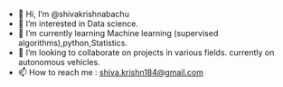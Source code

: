 - 👋 Hi, I’m @shivakrishnabachu
- 👀 I’m interested in Data science.
- 🌱 I’m currently learning Machine learning (supervised algorithms),python,Statistics.
- 💞️ I’m looking to collaborate on projects in various fields. currently on autonomous vehicles.
- 📫 How to reach me : shiva.krishn184@gmail.com

<!---
shivakrishnabachu/shivakrishnabachu is a ✨ special ✨ repository because its `README.md` (this file) appears on your GitHub profile.
You can click the Preview link to take a look at your changes.
--->

